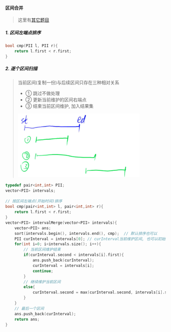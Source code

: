 #### 区间合并

> 这里有[其它题目](/markdown/%E4%B8%93%E9%A2%98%20-%20%E5%8C%BA%E9%97%B4.md)

##### 1. 区间左端点排序
```CPP
bool cmp(PII l, PII r){
    return l.first < r.first;
}
```

##### 2. 逐个区间扫描
> 当前区间(复制一份)与后续区间只存在三种相对关系
> - ① 跳过不做处理
> - ② 更新当前维护的区间右端点
> - ③ 结束当前区间维护, 加入结果集
> 
> ![区间合并](/appendix/区间合并.png)

```CPP
typedef pair<int,int> PII;
vector<PII> intervals;

// 按区间左端点(开始时间)排序
bool cmp(pair<int,int> l, pair<int,int> r){
    return l.first < r.first;
}
vector<PII> intervalMerge(vector<PII> intervals){
    vector<PII> ans;
    sort(intervals.begin(), intervals.end(), cmp);  // 默认排序也可以
    PII curInterval = intervals[0]; // curInterval当前维护区间, 也可以初始化为(-∞,-∞)
    for(int i=0; i<intervals.size(); i++){
        // 当前区间维护结束
        if(curInterval.second < intervals[i].first){
            ans.push_back(curInterval);
            curInterval = intervals[i];
            continue;
        }
        // 继续维护当前区间
        else{
            curInterval.second = max(curInterval.second, intervals[i].second);
        }
    }
    // 最后一个区间
    ans.push_back(curInterval);
    return ans;
}
```